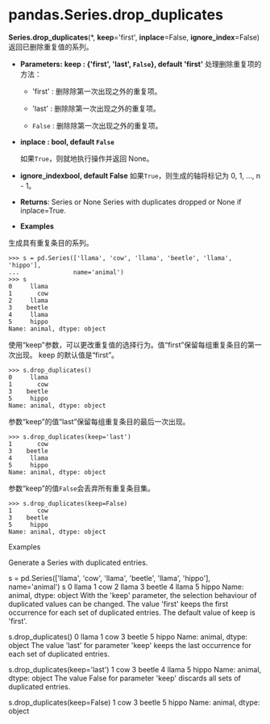 # pandas.Series.drop_duplicates

**Series.drop_duplicates**(*, **keep**='first', **inplace**=False, **ignore_index**=False)
返回已删除重复值的系列。

- **Parameters:**
   **keep : {'first', 'last', `False`}, default 'first'**
   处理删除重复项的方法：
   
   - 'first' : 删除除第一次出现之外的重复项。
   
   - 'last' : 删除除第一次出现之外的重复项。
   
   - `False` : 删除除第一次出现之外的重复项。
   
 - **inplace : bool, default `False`**
   
   如果`True`，则就地执行操作并返回 None。
   
 - **ignore_indexbool, default False**
   如果`True`，则生成的轴将标记为 0, 1, …, n - 1。



- ****Returns****:
  Series or None
  Series with duplicates dropped or None if inplace=True.

- **Examples**

生成具有重复条目的系列。

```
>>> s = pd.Series(['llama', 'cow', 'llama', 'beetle', 'llama', 'hippo'],
...               name='animal')
>>> s
0     llama
1       cow
2     llama
3    beetle
4     llama
5     hippo
Name: animal, dtype: object
```



使用“keep”参数，可以更改重复值的选择行为。值“first”保留每组重复条目的第一次出现。 keep 的默认值是“first”。

```
>>> s.drop_duplicates()
0     llama
1       cow
3    beetle
5     hippo
Name: animal, dtype: object
```



参数“keep”的值“last”保留每组重复条目的最后一次出现。

```
>>> s.drop_duplicates(keep='last')
1       cow
3    beetle
4     llama
5     hippo
Name: animal, dtype: object
```



参数“keep”的值`False`会丢弃所有重复条目集。

```
>>> s.drop_duplicates(keep=False)
1       cow
3    beetle
5     hippo
Name: animal, dtype: object
```

Examples

Generate a Series with duplicated entries.

s = pd.Series(['llama', 'cow', 'llama', 'beetle', 'llama', 'hippo'],
              name='animal')
s
0     llama
1       cow
2     llama
3    beetle
4     llama
5     hippo
Name: animal, dtype: object
With the 'keep' parameter, the selection behaviour of duplicated values can be changed. The value 'first' keeps the first occurrence for each set of duplicated entries. The default value of keep is 'first'.

s.drop_duplicates()
0     llama
1       cow
3    beetle
5     hippo
Name: animal, dtype: object
The value 'last' for parameter 'keep' keeps the last occurrence for each set of duplicated entries.

s.drop_duplicates(keep='last')
1       cow
3    beetle
4     llama
5     hippo
Name: animal, dtype: object
The value False for parameter 'keep' discards all sets of duplicated entries.

s.drop_duplicates(keep=False)
1       cow
3    beetle
5     hippo
Name: animal, dtype: object